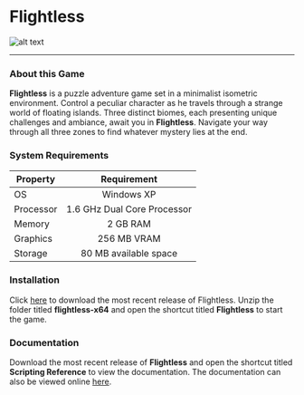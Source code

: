 # Flightless
![alt text](http://cdn.akamai.steamstatic.com/steam/apps/731770/ss_428e2b8076bd1a1f023c5be94bfedec6177e59fd.1920x1080.jpg?t=1509114152)
***

### About this Game
**Flightless** is a puzzle adventure game set in a minimalist isometric environment. Control a peculiar character as he travels through a strange world of floating islands. Three distinct biomes, each presenting unique challenges and ambiance, await you in **Flightless**. Navigate your way through all three zones to find whatever mystery lies at the end.

### System Requirements

| Property        | Requirement           | 
| ------------- |:-------------:| 
| OS      | Windows XP |
| Processor     | 1.6 GHz Dual Core Processor      | 
| Memory | 2 GB RAM    |  
| Graphics | 256 MB VRAM      |  
| Storage | 80 MB available space    |  

### Installation
Click [here](https://github.com/bveeramani/fbla-2018/releases/download/v1.0.1/flightless-x64.zip) to download the most recent release of Flightless. Unzip the folder titled **flightless-x64** and open the shortcut titled **Flightless** to start the game. 

### Documentation
Download the most recent release of **Flightless** and open the shortcut titled **Scripting Reference** to view the documentation. The documentation can also be viewed online [here](https://rawgit.com/bveeramani/fbla-2018/master/Documentation/html/annotated.html).
